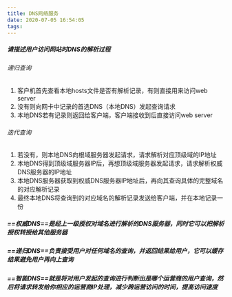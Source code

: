 ```yaml
---
title: DNS网络服务
date: 2020-07-05 16:54:05
tags:
---
```

##### 请描述用户访问网站时DNS的解析过程

###### 递归查询
1. 客户机首先查看本地hosts文件是否有解析记录，有则直接用来访问web server
1. 没有则向网卡中记录的首选DNS（本地DNS）发起查询请求
1. 本地DNS若有记录则返回给客户端，客户端接收到后直接访问web server
<!-- more -->
###### 迭代查询
1. 若没有，则本地DNS向根域服务器发起请求，请求解析对应顶级域的IP地址
1. 本地DNS得到顶级域服务器IP后，再想顶级域服务器发起请求，请求解析权威DNS服务器的IP地址
1. 本地DNS服务器获取到权威DNS服务器IP地址后，再向其查询具体的完整域名的对应解析记录
1. 最终本地DNS将查询到的对应域名的解析记录发送给客户端，并在本地记录一份

##### ==权威DNS==是经上一级授权对域名进行解析的DNS服务器，同时它可以把解析授权转授给其他服务器
##### ==递归DNS==负责接受用户对任何域名的查询，并返回结果给用户，它可以缓存结果避免用户再向上查询
##### ==智能DNS==就是将对用户发起的查询进行判断出是哪个运营商的用户查询，然后将请求转发给你相应的运营商IP处理，减少跨运营访问的时间，提高访问速度

